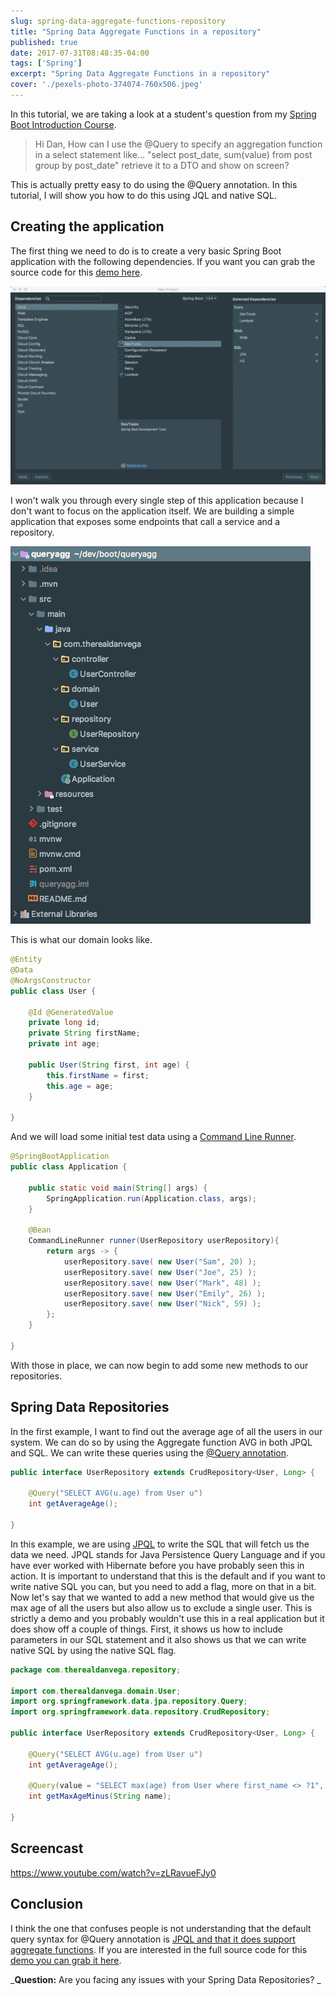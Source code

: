 ```yaml
---
slug: spring-data-aggregate-functions-repository
title: "Spring Data Aggregate Functions in a repository"
published: true
date: 2017-07-31T08:48:35-04:00
tags: ['Spring']
excerpt: "Spring Data Aggregate Functions in a repository"
cover: './pexels-photo-374074-760x506.jpeg'
---
```


In this tutorial, we are taking a look at a student's question from my [Spring Boot Introduction Course](https://www.danvega.dev/spring-boot).

> Hi Dan, How can I use the @Query to specify an aggregation function in a select statement like... "select post\_date, sum(value) from post group by post\_date" retrieve it to a DTO and show on screen?

This is actually pretty easy to do using the @Query annotation. In this tutorial, I will show you how to do this using JQL and native SQL. 

## Creating the application

The first thing we need to do is to create a very basic Spring Boot application with the following dependencies. If you want you can grab the source code for this [demo here](https://github.com/cfaddict/queryagg).  

![Aggregate Functions Dependencies ](./2017-07-26_15-05-12-1024x645.png)

I won't walk you through every single step of this application because I don't want to focus on the application itself. We are building a simple application that exposes some endpoints that call a service and a repository.   

![Aggregate Functions Project Structure](./2017-07-31_08-38-06.png)

This is what our domain looks like. 

```java
@Entity
@Data
@NoArgsConstructor
public class User {

    @Id @GeneratedValue
    private long id;
    private String firstName;
    private int age;

    public User(String first, int age) {
        this.firstName = first;
        this.age = age;
    }

}
```

And we will load some initial test data using a [Command Line Runner](https://www.danvega.dev/blog/2017/04/07/spring-boot-command-line-runner). 

```java
@SpringBootApplication
public class Application {

	public static void main(String[] args) {
		SpringApplication.run(Application.class, args);
	}

	@Bean
	CommandLineRunner runner(UserRepository userRepository){
	    return args -> {
	        userRepository.save( new User("Sam", 20) );
	        userRepository.save( new User("Joe", 25) );
	        userRepository.save( new User("Mark", 48) );
	        userRepository.save( new User("Emily", 26) );
	        userRepository.save( new User("Nick", 59) );
	    };
	}

}
```

With those in place, we can now begin to add some new methods to our repositories. 

## Spring Data Repositories

In the first example, I want to find out the average age of all the users in our system. We can do so by using the Aggregate function AVG in both JPQL and SQL. We can write these queries using the [@Query annotation](https://docs.spring.io/spring-data/jpa/docs/current/reference/html/#jpa.query-methods.at-query). 

```java
public interface UserRepository extends CrudRepository<User, Long> {

    @Query("SELECT AVG(u.age) from User u")
    int getAverageAge();

}
```

In this example, we are using [JPQL](http://docs.oracle.com/html/E13946_04/ejb3_langref.html) to write the SQL that will fetch us the data we need. JPQL stands for Java Persistence Query Language and if you have ever worked with Hibernate before you have probably seen this in action. It is important to understand that this is the default and if you want to write native SQL you can, but you need to add a flag, more on that in a bit.  Now let's say that we wanted to add a new method that would give us the max age of all the users but also allow us to exclude a single user. This is strictly a demo and you probably wouldn't use this in a real application but it does show off a couple of things. First, it shows us how to include parameters in our SQL statement and it also shows us that we can write native SQL by using the native SQL flag. 

```java
package com.therealdanvega.repository;

import com.therealdanvega.domain.User;
import org.springframework.data.jpa.repository.Query;
import org.springframework.data.repository.CrudRepository;

public interface UserRepository extends CrudRepository<User, Long> {

    @Query("SELECT AVG(u.age) from User u")
    int getAverageAge();

    @Query(value = "SELECT max(age) from User where first_name <> ?1", nativeQuery = true)
    int getMaxAgeMinus(String name);

}
```

## Screencast 

https://www.youtube.com/watch?v=zLRavueFJy0

## Conclusion

I think the one that confuses people is not understanding that the default query syntax for @Query annotation is [JPQL and that it does support aggregate functions](http://docs.oracle.com/html/E13946_04/ejb3_langref.html#ejb3_langref_agg_examples). If you are interested in the full source code for this [demo you can grab it here](https://github.com/cfaddict/queryagg).  

_**Question:** Are you facing any issues with your Spring Data Repositories? _